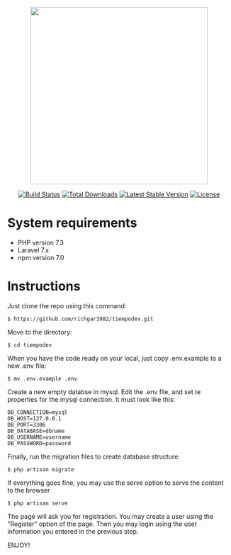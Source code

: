 <p align="center"><a href="https://laravel.com" target="_blank"><img src="https://raw.githubusercontent.com/laravel/art/master/logo-lockup/5%20SVG/2%20CMYK/1%20Full%20Color/laravel-logolockup-cmyk-red.svg" width="400"></a></p>

<p align="center">
<a href="https://travis-ci.org/laravel/framework"><img src="https://travis-ci.org/laravel/framework.svg" alt="Build Status"></a>
<a href="https://packagist.org/packages/laravel/framework"><img src="https://poser.pugx.org/laravel/framework/d/total.svg" alt="Total Downloads"></a>
<a href="https://packagist.org/packages/laravel/framework"><img src="https://poser.pugx.org/laravel/framework/v/stable.svg" alt="Latest Stable Version"></a>
<a href="https://packagist.org/packages/laravel/framework"><img src="https://poser.pugx.org/laravel/framework/license.svg" alt="License"></a>
</p>


# System requirements 

<ul>
<li> PHP version 7.3 </li>
<li> Laravel 7.x </li>
<li> npm version 7.0 </li>
</ul>


# Instructions

Just clone the repo using this command: 
```console
$ https://github.com/richgar1982/tiempodev.git
```

Move to the directory:

```console
$ cd tiempodev
```


When you have the code ready on your local, just copy .env.example to a new .env file: 

```console
$ mv .env.example .env
```

Create a new empty databse in mysql. Edit the .env file, and set te properties for the mysql connection. It must look like this: 
```
DB_CONNECTION=mysql
DB_HOST=127.0.0.1
DB_PORT=3306
DB_DATABASE=dbname
DB_USERNAME=username
DB_PASSWORD=password
```
Finally, run the migration files to create database structure: 

```console
$ php artisan migrate
```

If everything goes fine, you may use the serve option to serve the content to the browser

```console
$ php artisan serve
```

The page will ask you for registration. You may create a user using the "Register" option of the page. Then you may login using the user information you entered in the previous step.

ENJOY!
